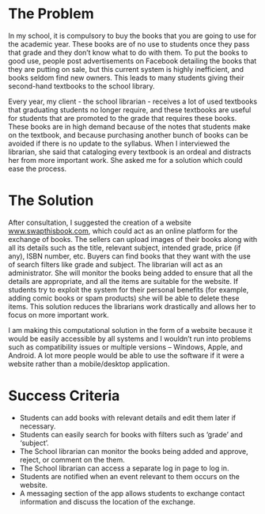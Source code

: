 # The Problem

In my school, it is compulsory to buy the books that you are going to use for the academic year. These books are of no use to students once they pass that grade and they don’t know what to do with them. To put the books to good use, people post advertisements on Facebook detailing the books that they are putting on sale, but this current system is highly inefficient, and books seldom find new owners. This leads to many students giving their second-hand textbooks to the school library.

Every year, my client - the school librarian - receives a lot of used textbooks that graduating students no longer require, and these textbooks are useful for students that are promoted to the grade that requires these books. These books are in high demand because of the notes that students make on the textbook, and because purchasing another bunch of books can be avoided if there is no update to the syllabus. When I interviewed the librarian, she said that cataloging every textbook is an ordeal and distracts her from more important work. She asked me for a solution which could ease the process. 

# The Solution

After consultation, I suggested the creation of a website www.swapthisbook.com, which could act as an online platform for the exchange of books. The sellers can upload images of their books along with all its details such as the title, relevant subject, intended grade, price (if any), ISBN number, etc. Buyers can find books that they want with the use of search filters like grade and subject. The librarian will act as an administrator. She will monitor the books being added to ensure that all the details are appropriate, and all the items are 
suitable for the website. If students try to exploit the system for their personal benefits (for example, adding comic books or spam products) she will be able to delete these items. This solution reduces the librarians work drastically and allows her to focus on more important work.

I am making this computational solution in the form of a website because it would be easily accessible by all systems and I wouldn’t run into problems such as compatibility issues or multiple versions – Windows, Apple, and Android. A lot more people would be able to use the software if it were a website rather than a mobile/desktop application.

# Success Criteria
* Students can add books with relevant details and edit them later if necessary.
*	Students can easily search for books with filters such as ‘grade’ and ‘subject’.
*	The School librarian can monitor the books being added and approve, reject, or comment on the them. 
*	The School librarian can access a separate log in page to log in.
*	Students are notified when an event relevant to them occurs on the website.
*	A messaging section of the app allows students to exchange contact information and discuss the location of the exchange.
